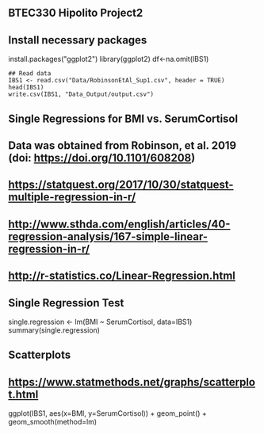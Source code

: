 ## BTEC330 Hipolito Project2

## Install necessary packages

install.packages("ggplot2")
library(ggplot2)
df<-na.omit(IBS1)

```
## Read data
IBS1 <- read.csv("Data/RobinsonEtAl_Sup1.csv", header = TRUE)
head(IBS1)
write.csv(IBS1, "Data_Output/output.csv")
```

##  Single Regressions for BMI vs. SerumCortisol
##  Data was obtained from Robinson, et al. 2019 (doi: https://doi.org/10.1101/608208)
##  https://statquest.org/2017/10/30/statquest-multiple-regression-in-r/
##  http://www.sthda.com/english/articles/40-regression-analysis/167-simple-linear-regression-in-r/
##  http://r-statistics.co/Linear-Regression.html

## Single Regression Test
single.regression <- lm(BMI ~ SerumCortisol, data=IBS1)
summary(single.regression)


## Scatterplots
## https://www.statmethods.net/graphs/scatterplot.html


ggplot(IBS1, aes(x=BMI, y=SerumCortisol)) +
  geom_point() +    
  geom_smooth(method=lm) 


